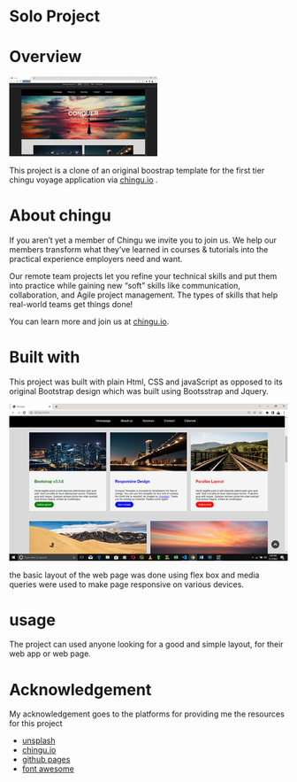 # Solo Project
# Overview


![project image](https://github.com/Ifechukwudei/soloproject/blob/main/images/Conqur%20u.gif)


This project is a clone of an original boostrap template for the first tier chingu voyage application via [chingu.io]( http://chingu.io) .
# About chingu 
 If you aren’t yet a member of Chingu we invite you to join us. We help our members transform what they’ve learned in courses & tutorials into the practical experience employers need and want.

Our remote team projects let you refine your technical skills and put them into practice while gaining new “soft” skills like communication, collaboration, and Agile project management. The types of skills that help real-world teams get things done!

You can learn more and join us at [chingu.io]( http://chingu.io).
# Built with
This project was built with plain Html, CSS and javaScript as opposed to its original Bootstrap design which was built using Bootsstrap and Jquery.

 ![project image](https://github.com/Ifechukwudei/soloproject/blob/main/images/Screenshot%20(13).png)
 
 the basic layout of the web page was done using flex box and media queries were used to make page responsive on various devices.
 # usage 
 The project can used anyone looking for a good and simple layout, for their web app or web page.
# Acknowledgement
 My acknowledgement goes to the platforms for providing me the resources for this project
 * [unsplash](http://unsplash.com)
 * [chingu.io]( http://chingu.io)
 * [github pages](http://pages.github.com)
 * [font awesome](http://fontawesome.com)

